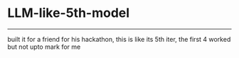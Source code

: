 # LLM-like-5th-model
---
built it for a friend for his hackathon, this is like its 5th iter, the first 4 worked but not upto mark for me 
